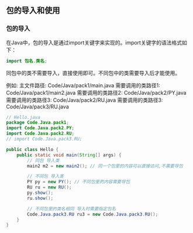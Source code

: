 ## 包的导入和使用

### 包的导入

在Java中，包的导入是通过import关键字来实现的。import关键字的语法格式如下：

```java
import 包名.类名;
```

同包中的类不需要导入，直接使用即可。不同包中的类需要导入后才能使用。

例如: 
    主文件路径: Code/Java/pack1/main.java
    需要调用的类路径1: Code/Java/pack1/main2.java
    需要调用的类路径2: Code/Java/pack2/PY.java
    需要调用的类路径3: Code/Java/pack2/RU.java
    需要调用的类路径3: Code/Java/pack3/RU.java
    

```java
// Hello.java
package Code.Java.pack1;
import Code.Java.pack2.PY;
import Code.Java.pack2.RU;
// import Code.Java.pack3.RU;

public class Hello {
    public static void main(String[] args) {
        // 同包 导入类
        main2 m2 = new main2(); // 同一个包里的内容可以直接访问,不需要导包

        // 不同包 导入类
        PY py = new PY(); // 不同包里的内容需要导包
        RU ru = new RU(); 
        py.show();
        ru.show();

        // 不同包里的类名相同 导入时需要指定包名
        Code.Java.pack3.RU ru3 = new Code.Java.pack3.RU();
    }
}
```

